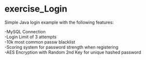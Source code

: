 # exercise_Login

Simple Java login example with the following features: <br/>

-MySQL Connection <br/>
-Login Limit of 3 attempts <br/>
-10k most common passw blacklist <br/>
-Scoring system for password strength when registering <br/>
-AES Encryption with Random 2nd Key for unique hashed password <br/>
